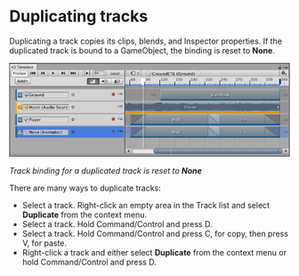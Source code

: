 # Duplicating tracks

Duplicating a track copies its clips, blends, and Inspector properties. If the duplicated track is bound to a GameObject, the binding is reset to **None**.

![Track binding for a duplicated track is reset to **None**](images/timeline_track_duplicate.png)

_Track binding for a duplicated track is reset to **None**_

There are many ways to duplicate tracks:

* Select a track. Right-click an empty area in the Track list and select **Duplicate** from the context menu.
* Select a track. Hold Command/Control and press D.
* Select a track. Hold Command/Control and press C, for copy, then press V, for paste.
* Right-click a track and either select **Duplicate** from the context menu or hold Command/Control and press D. 
          